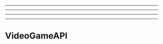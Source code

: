 -----------------------------------------------------
----------------------------------------------------------------------------------------------------
----------------------------------------------------------------------------------------------------
-------------------------------------------------------
# VideoGameAPI
